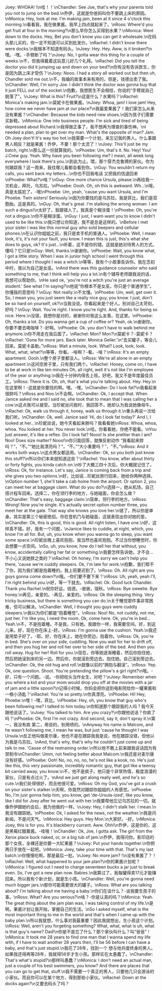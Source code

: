 Joey: WHOAA! !\n哇！！\nChandler: See Joe, that's why your parents told you not to jump on the bed.\n乔伊，这就是你爸妈叫你不要跳上床的原因。\nMonica: Hey, look at me. I'm making jam, been at it since 4 o'clock this morning.\n看看我，我在做果酱。我早上四点就起来了。\nRoss: Where'd you get fruit at four in the morning?\n那么早你怎么买得到水果？\nMonica: Went down to the docks. Hey, Bet you don't know you can get it wholesale.\n在码头那儿买的，你一定不知道可以买到批发价。\nRachel: I didn't know there were docks.\n我根本不知道有码头。\nJoey: Hey. Hey. Aww, is it broken?\n嘿。-嘿。-手臂断了吗？\nJoey: No, I gotta wear this thing for a couple of weeks.\n不，但我得戴着这玩意儿好几个礼拜。\nRachel: Did you tell the doctor you did it jumping up and down on your bed?\n你有没有告诉医生，你是因为跳上床才受伤？\nJoey: Nooo. I had a story all worked out but then uh, Chandler sold me out.\n不，我编的故事本来有用的，但是，钱德出卖了我。\nChandler: Well, I'm sorry Joe. I didn't think the doctor was gonna buy that it just FELL out of the socket.\n抱歉，我想医生不会相信，你说的“手臂就自己脱落了”。\nJoey: What is this? Fruit?\n这是什么？水果吗？\nRachel: Monica's making jam.\n莫妮卡在做果酱。\nJoey: Whoa, jam! I love jam! Hey, how come we never have jam at our place?\n我最爱果酱了！我们家怎么从来没有果酱？\nChandler: Because the kids need new shoes.\n因为孩子们需要买新鞋。\nMonica: One into business people. I'm sick and tired of being depressed about Richard.\n我得做正事了，我不想再为理查的事伤神。\nI needed a plan, plan to get over my man. What's the opposite of man? Jam. Oh Joey don't! It's way too hot.\n我需要一个计划，来忘记我的男人。什么事跟男人相反？就是果酱！乔伊，不要！那个太烫了！\nJoey: This'll just be my batch, right.\n那么这一份就算我的。\nPhoebe: Um, that's it. No. Hey! You! J.Crew guy. Yeah. Why have you been following me? I mean, all week long everywhere I look there's you.\n到此为止。喂，那个穿杰克鲁牌的家伙。你为何跟踪我？这一周来，我往哪儿看都会看到你。\nGuy: You wouldn't return my calls, you sent back my letters...\n你也不回我电话 又把我的信退回来\nPhoebe: What?\n啥？\nGuy: One more chance Ursula, please.\n再给我一次机会，拜托，乌苏拉。\nPhoebe: Oooh. Oh, oh this is awkward. Wh...\n哦，真是太尴尬了。-哦\nPhoebe: Um, yeah, 'cause you want Ursula, and I'm Phoebe. Twin sisters! Seriously.\n因为你要找的是乌苏拉，我是菲比，我们是双胞胎。这是真的。\nGuy: Oh, that's great. I'm stalking the wrong woman. I am such a dingus!\n太好了，我跟错人了。我真是个糊涂蛋！\nPhoebe: Oh, you're not a dingus.\n你不是糊涂蛋。\nGuy: I just, I want-want you to know I didn't used to be like this.\n我只想让你知道，我不是总是这样的。\nBefore I met your sister I was like this normal guy who sold beepers and cellular phones.\n在认识你姐姐之前，我只是卖手机的普通人。\nPhoebe: Well, I mean look, it's, it's not your fault, you know. I mean this is just, this's what she does to guys, ok? It's just...\n听着，这不是你的错。这就是她对待男人的方式。懂吗？它只是\nGuy: Well, thanks.\n谢谢你。\nPhoebe: Wait, you know what, I got a little story. When I was in junior high school I went through this period where I thought I was a witch.\n等等，我有个小故事告诉你。我在念初中时，我以为自己是女巫。\nAnd there was this guidance counselor who said something to me, that I think will help you a lot.\n有个辅导老师跟我说的话，我想可以帮助你。\nHe said ok, 'you're not a witch you're just an average student.' See what I'm saying?\n他说“你根本不是女巫，你只是个普通学生”。你懂我的意思吗？\nGuy: Not really.\n不太懂。\nPhoebe: Um, well, get over it. So, I mean you, you just seem like a really nice guy, you know. I just, don't be so hard on yourself, ok?\n当我没说。你看起来是个好人。别对自己太苛刻，好吗？\nGuy: Wait. You're right. I know you're right. And, thanks for being so nice. Here.\n没错，我想你是对的，谢谢你对我这么友善。在这里。\nPhoebe: Oh, thanks a lot. Do you wanna get a cup of coffee or? Yeah, ok.\n谢谢你。你要不要去喝咖啡？-好啊。\nPhoebe: Ok. you don't have to walk behind me anymore.\n你不用走在我后面了。\nRachel: Mon? Mon?\n莫妮卡？-莫妮卡？\nRachel: 'Gone for more jars. Back later. Monica Geller.'\n“去买罐子，等会儿回来。莫妮卡盖勒。”\nRoss: Wait a minute, look. What? Look, look, look. What, what, what?\n等等，你看。-啥啊？-看。-啥？\nRoss: It's an empty apartment. Oooh.\n整个房子里都没人。\nRoss: We're all alone in an empty apartment.\n这间空房子里，只有我们两个。\nRachel: Honey, come on, I have to be at work in like ten minutes Oh, all right, well it's not like I'm employee of the year or anything.\n我在十分钟内得去上班。好吧，我又不是年度最佳员工。\nRoss: There it is. Oh, oh, that's what you're talking about. Hey. Hey.\n在这里啊！-这就是你要找的啊。嘿。-嘿。\nChandler: Do I look fat?\n我看起来很胖吗？\nRoss and Noo.\n不会啊。\nChandler: Ok, I accept that. When Janice asked me and I said no, she took that to mean that I was calling her a cow.\n这点我可以接受。当珍妮丝问我时，我回答不，她却认为我说她像母牛。\nRachel: Ok, walk us through it, honey, walk us through it.\n重头再说一次给我们听。\nChandler: Ok, well. Janice said 'Hi, do I look fat today?' And I, I looked at her...\n珍妮丝说，她今天看起来胖吗？我看看她\nRoss: Whoa, whoa, whoa. You looked at her. You never look.\n哇。你看看她，你绝不能看。\nYou just answer, it's like a reflex. Do I look fat? Nooo! Is she prettier than I am? Noo! Does size matter? Nooo!\n你只能回答，就像反射动作 “我看起来胖吗？”，“不。”“她比我漂亮吗？”，“不。”“大小重要吗？”，“不。”\nRoss: And it works both ways.\n这点男女都适用。\nChandler: Ok, so you both just know this stuff?\n所以你们本来就知道这些？\nRachel: You know, after about thirty or forty fights, you kinda catch on.\n吵了大概三四十次后，你大概就记住了。\nRoss: Ok, for instance. Let's say, Janice is coming back from a trip and she gives you two options.\n好，比如说…珍妮丝旅行回来，她给你两种选择。\nOption number 1, she'll take a cab home from the airport. Or option 2, you can meet her at baggage claim. What do you do?\n选择一，她从机场，自己搭计程车回来。选择二，你在领行李的地方，与她碰面，你会怎么做？\nChandler: That's easy, baggage claim.\n简单，领行李的地方。\nRoss: Wrong! Now you're single. It's actually secret option number three, you meet her at the gate. That way she knows you love her.\n错了，所以你是单身。其实是第三个秘密绝招。你在登机门与她碰面，这就表现出你对她的爱。\nChandler: Ok, this is good, this is good. All right listen, I have one.\n好，这样真不错。好，我有一个问题，\nJanice likes to cuddle, at night, which, you know I'm all for. But, uh, you know when you wanna go to sleep, you want some space.\n珍妮丝晚上喜欢抱抱，我当然也喜欢抱抱。不过当你想睡觉时，你会想要一点空间。\nSo, uh, you know, how do I tell her that without, you know, accidentally calling her fat or something.\n我要怎样告诉她，才不会…不小心又说她胖之类的？\nRachel: Oh honey, I'm sorry we can't help you there, 'cause we're cuddly sleepers. Ok, I'm late for work.\n抱歉，我们帮不了你，因为我们都是抱着睡的。我上班要迟到了。\nRoss: Oh. All right are you guys gonna come down?\n哦。-你们要不要下来？\nRoss: Uh, yeah, yeah I'll, I'm right behind you.\n好，等一下就去。\nRachel: Ok. Good luck Chandler. Thank you Rachel.\n祝你好运，钱德。-谢谢，瑞秋。\nRoss: Bye sweetie. Bye honey.\n再见，亲爱的。-再见，亲爱的。\nRoss: Ok the sleeping thing. Very tricky business, but there is something you can do.\n关于睡觉那件事非常困难，但可以解决。\nChandler: Well, I thought you guys were cuddly sleepers.\n我以为你们都是“抱着睡觉”。\nRoss: Noo! No, not cuddly, not me, just her. I'm like you, I need the room. Ok, come here. Ok, you're in bed... Yeah.\n不，不是抱着睡。不是我，只有她。我跟你一样，我需要空间。好，到这儿来。好，现在你在床上-好。\nRoss: I'm gonna use the cushion. Yeah.\n我还是用垫子好了。-耶。好，你在床上，她在你旁边，抱着你。\nRoss: Ok, you're in bed. She's over on your side, cuddling. Now you wait for her to drift off, and then you hug her and roll her over to her side of the bed. And then you roll away. Hug for her! Roll for you.\n现在，你等她逐渐睡着，然后你抱住她，然后把她滚到床的另一边。然后你，你就滚到旁边去。抱住她。自己滚到旁边去。\nChandler: Ok, the old hug and roll.\n就像以前的“拥抱与翻滚”。\nRoss: Yep. Ok, one question. Shoot. You're pretending the pillow's a girl right?\n哦。-好，只有一个问题。-说。-你把枕头当作女生，对吧？\nJoey: Remember when you where a kid and your mom would drop you off at the movies with a jar of jam and a little spoon?\n记得小时候，你妈会把你送到电影院给你一罐果酱和一根小汤匙？\nRachel: You're so pretty.\n你真漂亮。\nPhoebe: Hi! Hey, Phoebe.\n嘿！-嘿，菲比。\nPhoebe: Hey, oh, you know that guy who's been following me? I talked to him today.\n你知道那个跟踪我的人吗？我今天跟他说话了。\nJoey: You talked to him. Are you crazy?\n你跟他说话？你疯了吗？\nPhoebe: Ok, first I'm not crazy. And second, say it, don't spray it.\n第一，我没有疯 第二，用说的，别用喷的。\nAnyway his name is Malcom, and he wasn't following me, I mean he was, but just 'cause he thought I was Ursula.\n反正他叫做麦尔康，他也不是在跟踪我我是说，他在跟踪没错，但他以为我是乌苏拉。\nAnd, that's why, that's why he couldn't just come up and talk to me. 'Cause of the restraining order.\n所以他不敢上前来跟我说话因为有禁制令\nChandler: Umm, not feeling better about Malcom.\n我还是对麦尔康没有好感。\nPhoebe: Ooh! No, no, no, no, he's not like a kook, no. He's just like this, this very passionate, incredibly romantic guy, that got like a teensy bit carried away, you know.\n不，他不是疯子。他只是个非常热情，极度浪漫的家伙，只是有点过火了。\nAnd we just get along really well, and he's so cute.\n我们处得很好，而且他很可爱。\nRoss: Oh my God, you've got a crush on your sister's stalker.\n天啊，你竟然对跟踪你姐姐的人有感觉。\nPhoebe: No, I'm just gonna help him, you know, get 'de-Ursula-ized', like you know, like I did for Joey after he went out with her.\n我要帮他忘记乌苏拉的一切。就像乔伊跟她约会后，我为他做的一样。\nJoey: Hey, I didn't stalk her. I mean.\n我没有跟踪她。\nPhoebe: Ok, I asked for the news, not the weather.\n我是问新闻，不是问天气。\nMonica: Hey guys. Hey Mon.\n大家好。-好。\nMonica: Joey, this is for you. It's blackberry currant. Aww. Ohh!\n乔伊，这是你的，这是黑莓红醋粟酱。-哇哦！\nChandler: Ok, Joe, I gotta ask. The girl from the Xerox place buck naked, or, or a big tub of jam.\n乔伊，我得问你。影印店的那个女孩，全裸还是你要一大缸果酱？\nJoey: Put your hands together.\n你把两只手放在一起吧。\nMonica: Joey, take your time with that. That's my last batch.\n你慢慢吃啊，那是最后一批。\nJoey: No more jam? !\n没有果酱了？！\nRachel: Well, what happened to your jam plan?\n你的果酱计划呢？\nMonica: I figured out I need to charge seventeen bucks a jar just to break even. So, I've got a new plan now. Babies.\n我算过了，我每罐得卖17元才能赚回来。所以我有个新计划，就是生小孩。\nChandler: Well, you're gonna need much bigger jars.\n那你可能需要很大的罐子。\nRoss: What are you talking about? I'm talking about me having a baby.\n你们在谈什么？-谈我要生孩子的事。\nRoss: What? Are you serious?\n啥？-你是认真的吗？\nMonica: Yeah. The great thing about the jam plan was, I was taking control of my life.\n是啊。果酱计划让我开始，掌握自己的生活。\nSo I asked myself, what is the most important thing to me in the world and that's when I came up with the baby plan.\n所以我就想，什么事对我最重要？因此我就想出，生小孩这个计划。\nRoss: Well, aren't you forgeting something? What, what, what is uh, what is that guy's name? Dad!\n你是不是忘了什么？那个家伙叫什么？叫“爸爸”！\nMonica: It took me 28 years to find one man that I wanna spend my life with, if I have to wait another 28 years then, I'll be 56 before I can have a baby, and that's just stupid.\n我花了28年，找到一个 想与他共度终身的男人。如果我还得再等28年，我就得56岁才生小孩。那样实在太愚蠢了。\nChandler: That's what's stupid?\n那样叫愚蠢？\nMonica: I don't need an actual man, just a couple of his best swimmers, you know? And there are places that you can go to get that, stuff.\n我不需要一个真正的男人，只要他几只会游泳的小家伙。而且你可以在某个地方，得到那些小家伙。\nRachel: Down at the docks again?\n又要去码头了吗？
        